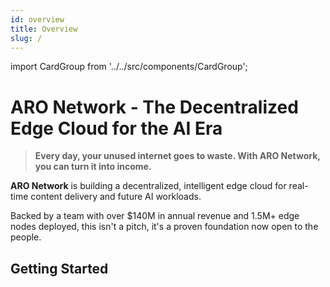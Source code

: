 ```yaml
---
id: overview
title: Overview
slug: /
---
```


import CardGroup from '../../src/components/CardGroup';

# ARO Network - The Decentralized Edge Cloud for the AI Era

> **Every day, your unused internet goes to waste. With ARO Network, you can turn it into income.**

**ARO Network** is building a decentralized, intelligent edge cloud for real-time content delivery and future AI workloads.

Backed by a team with over $140M in annual revenue and 1.5M+ edge nodes deployed, this isn't a pitch, it's a proven foundation now open to the people.

## Getting Started

<CardGroup />
